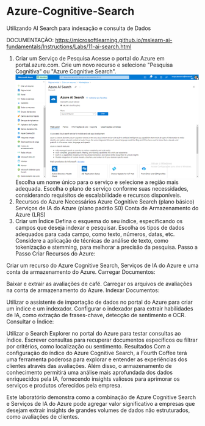 # Azure-Cognitive-Search
Utilizando AI Search para indexação e consulta de Dados ![]()

DOCUMENTAÇÃO: https://microsoftlearning.github.io/mslearn-ai-fundamentals/Instructions/Labs/11-ai-search.html

1. Criar um Serviço de Pesquisa
Acesse o portal do Azure em portal.azure.com.
Crie um novo recurso e selecione "Pesquisa Cognitiva" ou "Azure Cognitive Search".
![criarsearch](https://github.com/IvoJucaBezerra/Azure-Cognitive-Search/blob/main/CRIANDORECURSOS/criar-azure-ai-search.png)
Escolha um nome único para o serviço e selecione a região mais adequada.
Escolha o plano de serviço conforme suas necessidades, considerando requisitos de escalabilidade e recursos disponíveis.
3. Recursos do Azure Necessários
Azure Cognitive Search (plano básico)
Serviços de IA do Azure (plano padrão S0)
Conta de Armazenamento do Azure (LRS)
4. Criar um Índice
Defina o esquema do seu índice, especificando os campos que deseja indexar e pesquisar.
Escolha os tipos de dados adequados para cada campo, como texto, números, datas, etc.
Considere a aplicação de técnicas de análise de texto, como tokenização e stemming, para melhorar a precisão da pesquisa.
Passo a Passo
Criar Recursos do Azure:

Criar um recurso do Azure Cognitive Search, Serviços de IA do Azure e uma conta de armazenamento do Azure.
Carregar Documentos:

Baixar e extrair as avaliações de café.
Carregar os arquivos de avaliações na conta de armazenamento do Azure.
Indexar Documentos:

Utilizar o assistente de importação de dados no portal do Azure para criar um índice e um indexador.
Configurar o indexador para extrair habilidades de IA, como extração de frases-chave, detecção de sentimento e OCR.
Consultar o Índice:

Utilizar o Search Explorer no portal do Azure para testar consultas ao índice.
Escrever consultas para recuperar documentos específicos ou filtrar por critérios, como localização ou sentimento.
Resultados
Com a configuração do índice do Azure Cognitive Search, a Fourth Coffee terá uma ferramenta poderosa para explorar e entender as experiências dos clientes através das avaliações. Além disso, o armazenamento de conhecimento permitirá uma análise mais aprofundada dos dados enriquecidos pela IA, fornecendo insights valiosos para aprimorar os serviços e produtos oferecidos pela empresa.

Este laboratório demonstra como a combinação de Azure Cognitive Search e Serviços de IA do Azure pode agregar valor significativo a empresas que desejam extrair insights de grandes volumes de dados não estruturados, como avaliações de clientes.
